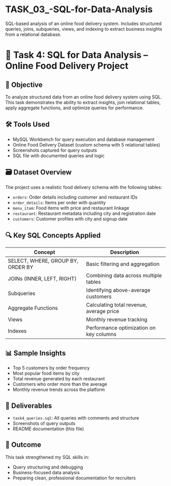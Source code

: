 # TASK_03_-SQL-for-Data-Analysis
SQL-based analysis of an online food delivery system. Includes structured queries, joins, subqueries, views, and indexing to extract business insights from a relational database.

# 🧾 Task 4: SQL for Data Analysis – Online Food Delivery Project

## 📌 Objective
To analyze structured data from an online food delivery system using SQL. This task demonstrates the ability to extract insights, join relational tables, apply aggregate functions, and optimize queries for performance.

## 🛠️ Tools Used
- MySQL Workbench for query execution and database management
- Online Food Delivery Dataset (custom schema with 5 relational tables)
- Screenshots captured for query outputs
- SQL file with documented queries and logic

## 🗃️ Dataset Overview
The project uses a realistic food delivery schema with the following tables:
- `orders`: Order details including customer and restaurant IDs
- `order_details`: Items per order with quantity
- `menu_item`: Food items with price and restaurant linkage
- `restaurant`: Restaurant metadata including city and registration date
- `customers`: Customer profiles with city and signup date

## 🔍 Key SQL Concepts Applied
| Concept | Description |
|--------|-------------|
| SELECT, WHERE, GROUP BY, ORDER BY | Basic filtering and aggregation |
| JOINs (INNER, LEFT, RIGHT) | Combining data across multiple tables |
| Subqueries | Identifying above-average customers |
| Aggregate Functions | Calculating total revenue, average price |
| Views | Monthly revenue tracking |
| Indexes | Performance optimization on key columns |

## 📊 Sample Insights
- Top 5 customers by order frequency
- Most popular food items by city
- Total revenue generated by each restaurant
- Customers who order more than the average
- Monthly revenue trends across the platform

## 📁 Deliverables
- `task4_queries.sql`: All queries with comments and structure
- Screenshots of query outputs
- README documentation (this file)

## 🎯 Outcome
This task strengthened my SQL skills in:
- Query structuring and debugging
- Business-focused data analysis
- Preparing clean, professional documentation for recruiters
